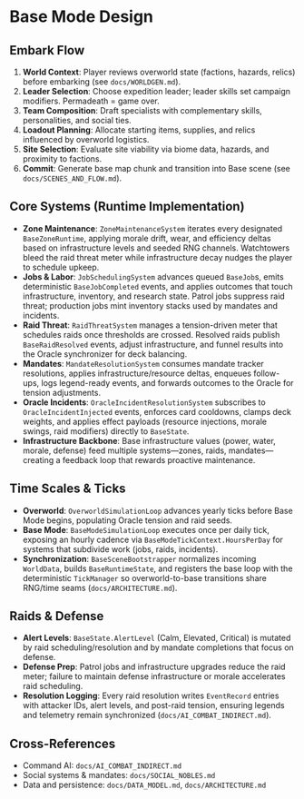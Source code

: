 # Base Mode Design

## Embark Flow
1. **World Context**: Player reviews overworld state (factions, hazards, relics) before embarking (see `docs/WORLDGEN.md`).
2. **Leader Selection**: Choose expedition leader; leader skills set campaign modifiers. Permadeath = game over.
3. **Team Composition**: Draft specialists with complementary skills, personalities, and social ties.
4. **Loadout Planning**: Allocate starting items, supplies, and relics influenced by overworld logistics.
5. **Site Selection**: Evaluate site viability via biome data, hazards, and proximity to factions.
6. **Commit**: Generate base map chunk and transition into Base scene (see `docs/SCENES_AND_FLOW.md`).

## Core Systems (Runtime Implementation)
- **Zone Maintenance**: `ZoneMaintenanceSystem` iterates every designated `BaseZoneRuntime`, applying morale drift, wear, and efficiency deltas based on infrastructure levels and seeded RNG channels. Watchtowers bleed the raid threat meter while infrastructure decay nudges the player to schedule upkeep.
- **Jobs & Labor**: `JobSchedulingSystem` advances queued `BaseJob`s, emits deterministic `BaseJobCompleted` events, and applies outcomes that touch infrastructure, inventory, and research state. Patrol jobs suppress raid threat; production jobs mint inventory stacks used by mandates and incidents.
- **Raid Threat**: `RaidThreatSystem` manages a tension-driven meter that schedules raids once thresholds are crossed. Resolved raids publish `BaseRaidResolved` events, adjust infrastructure, and funnel results into the Oracle synchronizer for deck balancing.
- **Mandates**: `MandateResolutionSystem` consumes mandate tracker resolutions, applies infrastructure/resource deltas, enqueues follow-ups, logs legend-ready events, and forwards outcomes to the Oracle for tension adjustments.
- **Oracle Incidents**: `OracleIncidentResolutionSystem` subscribes to `OracleIncidentInjected` events, enforces card cooldowns, clamps deck weights, and applies effect payloads (resource injections, morale swings, raid modifiers) directly to `BaseState`.
- **Infrastructure Backbone**: Base infrastructure values (power, water, morale, defense) feed multiple systems—zones, raids, mandates—creating a feedback loop that rewards proactive maintenance.

## Time Scales & Ticks
- **Overworld**: `OverworldSimulationLoop` advances yearly ticks before Base Mode begins, populating Oracle tension and raid seeds.
- **Base Mode**: `BaseModeSimulationLoop` executes once per daily tick, exposing an hourly cadence via `BaseModeTickContext.HoursPerDay` for systems that subdivide work (jobs, raids, incidents).
- **Synchronization**: `BaseSceneBootstrapper` normalizes incoming `WorldData`, builds `BaseRuntimeState`, and registers the base loop with the deterministic `TickManager` so overworld-to-base transitions share RNG/time seams (`docs/ARCHITECTURE.md`).

## Raids & Defense
- **Alert Levels**: `BaseState.AlertLevel` (Calm, Elevated, Critical) is mutated by raid scheduling/resolution and by mandate completions that focus on defense.
- **Defense Prep**: Patrol jobs and infrastructure upgrades reduce the raid meter; failure to maintain defense infrastructure or morale accelerates raid scheduling.
- **Resolution Logging**: Every raid resolution writes `EventRecord` entries with attacker IDs, alert levels, and post-raid tension, ensuring legends and telemetry remain synchronized (`docs/AI_COMBAT_INDIRECT.md`).

## Cross-References
- Command AI: `docs/AI_COMBAT_INDIRECT.md`
- Social systems & mandates: `docs/SOCIAL_NOBLES.md`
- Data and persistence: `docs/DATA_MODEL.md`, `docs/ARCHITECTURE.md`
